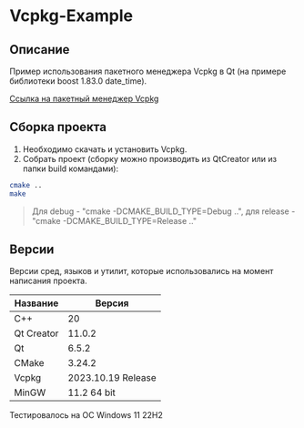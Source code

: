 # Vcpkg-Example

## Описание

Пример использования пакетного менеджера Vcpkg в Qt (на примере библиотеки boost 1.83.0 date_time).

[Ссылка на пакетный менеджер Vcpkg](https://github.com/microsoft/vcpkg "Vcpkg")

## Сборка проекта

1. Необходимо скачать и установить Vcpkg.
2. Собрать проект (cборку можно производить из QtCreator или из папки build командами):

```bash
cmake ..
make
```
> Для debug - "cmake -DCMAKE_BUILD_TYPE=Debug ..", для release - "cmake -DCMAKE_BUILD_TYPE=Release .."

## Версии

Версии сред, языков и утилит, которые использовались на момент написания проекта.

| Название   | Версия               |
| -----------|----------------------|
| C++        | 20                   |
| Qt Creator | 11.0.2               |
| Qt         | 6.5.2                |
| CMake      | 3.24.2               |
| Vcpkg      | 2023.10.19 Release   |
| MinGW      | 11.2 64 bit          |

Тестировалось на ОС Windows 11 22H2
